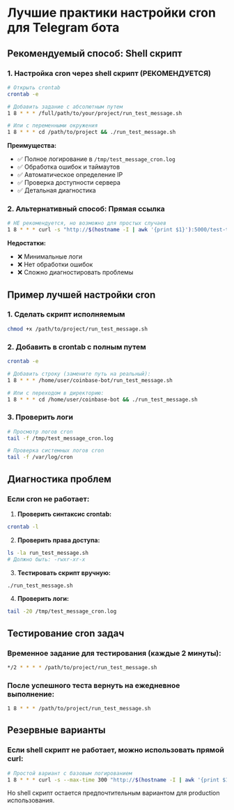 # Лучшие практики настройки cron для Telegram бота

## Рекомендуемый способ: Shell скрипт

### 1. Настройка cron через shell скрипт (РЕКОМЕНДУЕТСЯ)

```bash
# Открыть crontab
crontab -e

# Добавить задание с абсолютным путем
1 8 * * * /full/path/to/your/project/run_test_message.sh

# Или с переменными окружения
1 8 * * * cd /path/to/project && ./run_test_message.sh
```

**Преимущества:**
- ✅ Полное логирование в `/tmp/test_message_cron.log`
- ✅ Обработка ошибок и таймаутов
- ✅ Автоматическое определение IP
- ✅ Проверка доступности сервера
- ✅ Детальная диагностика

### 2. Альтернативный способ: Прямая ссылка

```bash
# НЕ рекомендуется, но возможно для простых случаев
1 8 * * * curl -s "http://$(hostname -I | awk '{print $1}'):5000/test-telegram-message" > /tmp/cron_simple.log 2>&1
```

**Недостатки:**
- ❌ Минимальные логи
- ❌ Нет обработки ошибок
- ❌ Сложно диагностировать проблемы

## Пример лучшей настройки cron

### 1. Сделать скрипт исполняемым
```bash
chmod +x /path/to/project/run_test_message.sh
```

### 2. Добавить в crontab с полным путем
```bash
crontab -e

# Добавить строку (замените путь на реальный):
1 8 * * * /home/user/coinbase-bot/run_test_message.sh

# Или с переходом в директорию:
1 8 * * * cd /home/user/coinbase-bot && ./run_test_message.sh
```

### 3. Проверить логи
```bash
# Просмотр логов cron
tail -f /tmp/test_message_cron.log

# Проверка системных логов cron
tail -f /var/log/cron
```

## Диагностика проблем

### Если cron не работает:

1. **Проверить синтаксис crontab:**
```bash
crontab -l
```

2. **Проверить права доступа:**
```bash
ls -la run_test_message.sh
# Должно быть: -rwxr-xr-x
```

3. **Тестировать скрипт вручную:**
```bash
./run_test_message.sh
```

4. **Проверить логи:**
```bash
tail -20 /tmp/test_message_cron.log
```

## Тестирование cron задач

### Временное задание для тестирования (каждые 2 минуты):
```bash
*/2 * * * * /path/to/project/run_test_message.sh
```

### После успешного теста вернуть на ежедневное выполнение:
```bash
1 8 * * * /path/to/project/run_test_message.sh
```

## Резервные варианты

### Если shell скрипт не работает, можно использовать прямой curl:
```bash
# Простой вариант с базовым логированием
1 8 * * * curl -s --max-time 300 "http://$(hostname -I | awk '{print $1}'):5000/test-telegram-message" >> /tmp/direct_cron.log 2>&1
```

Но shell скрипт остается предпочтительным вариантом для production использования.